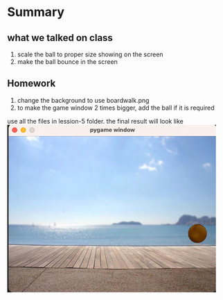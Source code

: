 # Summary

## what we talked on class

1. scale the ball to proper size showing on the screen
2. make the ball bounce in the screen

## Homework

1. change the background to use boardwalk.png
2. to make the game window 2 times bigger, add the ball if it is required

use all the files in lession-5 folder. the final result will look like
![image info](./screenshot-1.png)
